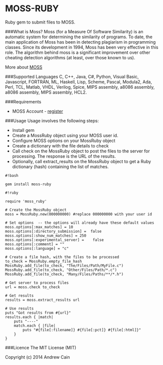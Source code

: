 MOSS-RUBY
========
Ruby gem to submit files to MOSS. 

###What is Moss?
Moss (for a Measure Of Software Similarity) is an automatic system for determining the similarity of programs. To date, the main application of Moss has been in detecting plagiarism in programming classes. Since its development in 1994, Moss has been very effective in this role. The algorithm behind moss is a significant improvement over other cheating detection algorithms (at least, over those known to us). 

More about [MOSS](http://theory.stanford.edu/~aiken/moss/)

###Supported Languages
C, C++, Java, C#, Python, Visual Basic, Javascript, FORTRAN, ML, Haskell, Lisp, Scheme, Pascal, Modula2, Ada, Perl, TCL, Matlab, VHDL, Verilog, Spice, MIPS assembly, a8086 assembly, a8086 assembly, MIPS assembly, HCL2. 

###Requirements
* MOSS Account - [register](http://theory.stanford.edu/~aiken/moss/)

###Usage
Usage involves the following steps:

* Install gem
* Create a MossRuby object using your MOSS user id.
* Configure MOSS options on your MossRuby object
* Create a dictionary with the file details to check
* Call check on the MossRuby object to post the files to the server for processing. The response is the URL of the results.
* Optionally, call extract_results on the MossRuby object to get a Ruby dictionary (hash) containing the list of matches.


```
#!bash

gem install moss-ruby
```


```
#!ruby

require 'moss_ruby'

# Create the MossRuby object
moss = MossRuby.new(000000000) #replace 000000000 with your user id

# Set options  -- the options will already have these default values
moss.options[:max_matches] = 10
moss.options[:directory_submission] =  false
moss.options[:show_num_matches] = 250
moss.options[:experimental_server] =    false
moss.options[:comment] = ""
moss.options[:language] = "c"

# Create a file hash, with the files to be processed
to_check = MossRuby.empty_file_hash
MossRuby.add_file(to_check, "The/Files/Path/MyFile.c")
MossRuby.add_file(to_check, "Other/Files/Path/*.c")
MossRuby.add_file(to_check, "Many/Files/Paths/**/*.h")

# Get server to process files
url = moss.check to_check

# Get results
results = moss.extract_results url

# Use results
puts "Got results from #{url}"
results.each { |match|
    puts "----"
    match.each { |file|
        puts "#{file[:filename]} #{file[:pct]} #{file[:html]}"
    }
}

```


###Licence
The MIT License (MIT)

Copyright (c) 2014 Andrew Cain